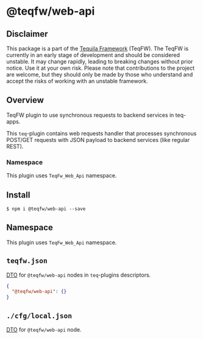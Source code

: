 # @teqfw/web-api

## Disclaimer

This package is a part of the [Tequila Framework](https://flancer32.com/what-is-teqfw-f84ab4c66abf) (TeqFW). The TeqFW
is currently in an early stage of development and should be considered unstable. It may change rapidly, leading to
breaking changes without prior notice. Use it at your own risk. Please note that contributions to the project are
welcome, but they should only be made by those who understand and accept the risks of working with an unstable
framework.

## Overview

TeqFW plugin to use synchronous requests to backend services in teq-apps.

This `teq`-plugin contains web requests handler that processes synchronous POST/GET requests with JSON payload to
backend services (like regular REST).

### Namespace

This plugin uses `TeqFw_Web_Api` namespace.

## Install

```shell
$ npm i @teqfw/web-api --save 
```

## Namespace

This plugin uses `TeqFw_Web_Api` namespace.

## `teqfw.json`

[DTO](src/Back/Plugin/Dto/Desc.mjs) for `@teqfw/web-api` nodes in `teq`-plugins descriptors.

```json
{
  "@teqfw/web-api": {}
}
```

## `./cfg/local.json`

[DTO](src/Back/Dto/Config/Local.mjs) for `@teqfw/web-api` node.
